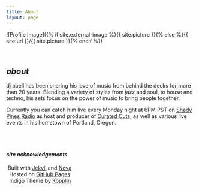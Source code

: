 ```yaml
---
title: About
layout: page
---
```

![Profile Image]({% if site.external-image %}{{ site.picture }}{% else %}{{ site.url }}/{{ site.picture }}{% endif %})

<br>

## _about_

<p>dj abell has been sharing his love of music from behind the decks for more than 20 years. Blending a variety of styles from jazz and soul, to house and techno, his sets focus on the power of music to bring people together. </p>

<p>Currently you can catch him live every Monday night at 6PM PST on <a href="https://shadypinesradio.com/" target="_blank">Shady Pines Radio</a> as host and producer of <a href="https://redcircle.com/shows/curated-cuts" target="_blank">Curated&nbsp;Cuts</a>, as well as various live events in his hometown of Portland, Oregon.</p>

<!-- <h2>Skills</h2>

<ul class="skill-list">
	<li>HTML - Jade - Haml - Erb</li>
	<li>Responsive (Mobile First)</li>
	<li>CSS (Stylus, Sass, Less)</li>
	<li>Css Frameworks (Bootstrap, Foundation)</li>
	<li>Javascript (Design Patterns, Testes)</li>
	<li>AngularJS - ReactJS</li>
	<li>Grunt - Gulp - Yeoman</li>
	<li>Git</li>
	<li>PHP</li>
	<li>Python</li>
	<li>MySQL - MongoDB</li>
	<li>Scrum and Kanban</li>
	<li>TDD e Continuous Integration</li>
</ul> -->
<br>
<br>

#### _site acknowledgements_

<i class="fa-solid fa-person-digging"></i> ‎ Built with <a href="https://jekyllrb.com/" target="_blank">Jekyll</a> and <a href="https://nova.app/" target="_blank">Nova</a>
<br>
<i class="fa-solid fa-person-shelter"></i> ‎ ‎ Hosted on <a href="https://pages.github.com/" target="_blank">GitHub Pages</a>
<br>
<i class="fa-regular fa-id-card"></i> ‎ ‎ Indigo Theme by <a class="link" href="https://github.com/sergiokopplin/indigo" target="_blank">Kopplin
